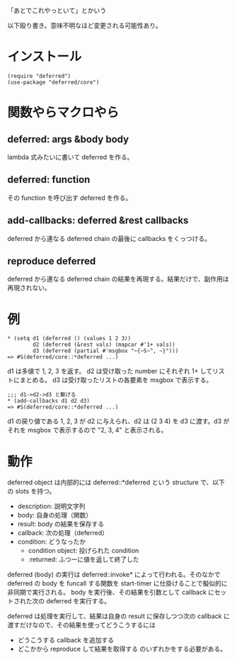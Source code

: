 「あとでこれやっといて」とかいう

以下殴り書き。意味不明なほど変更される可能性あり。

インストール
=====================
    (require "deferred")
    (use-package "deferred/core")


関数やらマクロやら
====================

deferred: args &body body
----------------------------
lambda 式みたいに書いて deferred を作る。

deferred: function
---------------------
その function を呼び出す deferred を作る。


add-callbacks: deferred &rest callbacks
-------------------------------------------
deferred から連なる deferred chain の最後に callbacks をくっつける。


reproduce deferred
----------------------
deferred から連なる deferred chain の結果を再現する。結果だけで、副作用は再現されない。 

例
====
    * (setq d1 (deferred () (values 1 2 3))
            d2 (deferred (&rest vals) (mapcar #'1+ vals))
            d3 (deferred (partial #'msgbox "~{~S~^, ~}")))
    => #S(deferred/core::*deferred ...)

d1 は多値で 1, 2, 3 を返す。
d2 は受け取った number にそれぞれ 1+ してリストにまとめる。
d3 は受け取ったリストの各要素を msgbox で表示する。

    ;;; d1->d2->d3 と繋げる
    * (add-callbacks d1 d2 d3)
    => #S(deferred/core::*deferred ...)

d1 の戻り値である 1, 2, 3 が d2 に与えられ、d2 は (2 3 4) を d3 に渡す。d3 がそれを msgbox で表示するので "2, 3, 4" と表示される。



動作
=======
deferred object は内部的には deferred::*deferred という structure で、以下の slots を持つ。
- description: 説明文字列
- body: 自身の処理（関数）
- result: body の結果を保存する
- callback: 次の処理（deferred）
- condition: どうなったか
  - condition object: 投げられた condition
  - :returned: ふつーに値を返して終了した

deferred (body) の実行は deferred::invoke* によって行われる。そのなかで deferred の body を funcall する関数を start-timer に仕掛けることで擬似的に非同期で実行される。
body を実行後、その結果を引数として callback にセットされた次の deferred を実行する。

deferred は処理を実行して、結果は自身の result に保存しつつ次の callback に渡すだけなので、その結果を使ってどうこうするには
- どうこうする callback を追加する
- どこかから reproduce して結果を取得する
のいずれかをする必要がある。

